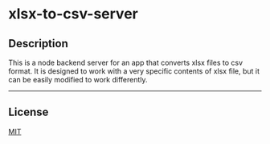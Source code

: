 <!-- readme for am app that converts xlsx files a very specific contents to csv format -->

# xlsx-to-csv-server

## Description

This is a node backend server for an app that converts xlsx files to csv format. It is designed to work with a very specific contents of xlsx file, but it can be easily modified to work differently.

---

## License

[MIT](https://choosealicense.com/licenses/mit/)

